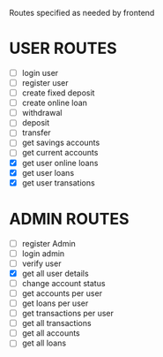 Routes specified as needed by frontend
# USER ROUTES
- [ ] login user 
- [ ] register user
- [ ] create fixed deposit
- [ ] create online loan
- [ ] withdrawal
- [ ] deposit
- [ ] transfer
- [ ] get savings accounts
- [ ] get current accounts
- [x] get user online loans
- [x] get user loans
- [x] get user transations

# ADMIN ROUTES
- [ ] register Admin
- [ ] login admin
- [ ] verify user
- [x] get all user details
- [ ] change account status
- [ ] get accounts per user
- [ ] get loans per user
- [ ] get transactions per user
- [ ] get all transactions
- [ ] get all accounts
- [ ] get all loans
